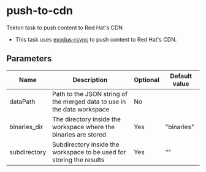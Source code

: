 # push-to-cdn

Tekton task to push content to Red Hat's CDN 

 - This task uses [exodus-rsync](https://github.com/release-engineering/exodus-rsync) to push content to Red Hat's CDN.
## Parameters

| Name | Description | Optional | Default value |
|------|-------------|----------|---------------|
| dataPath | Path to the JSON string of the merged data to use in the data workspace | No |  |
| binaries_dir | The directory inside the workspace where the binaries are stored | Yes | "binaries" |
| subdirectory | Subdirectory inside the workspace to be used for storing the results | Yes | "" |
